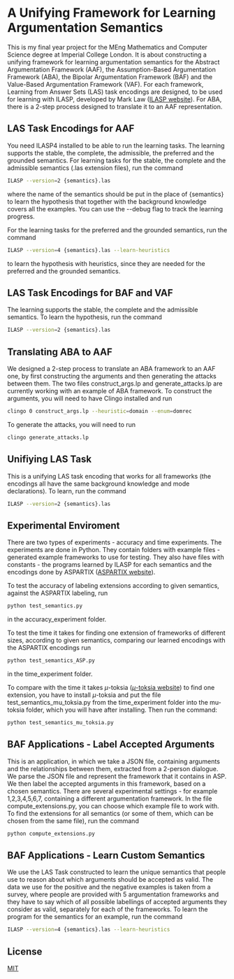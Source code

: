 # A Unifying Framework for Learning Argumentation Semantics

This is my final year project for the MEng Mathematics and Computer Science degree at Imperial College London. It is about constructing a unifying framework for learning argumentation semantics for the Abstract Argumentation Framework (AAF), the Assumption-Based Argumentation Framework (ABA), the Bipolar Argumentation Framework (BAF) and the Value-Based Argumentation Framework (VAF). For each framework, Learning from Answer Sets (LAS) task encodings are designed, to be used for learning with ILASP, developed by Mark Law ([ILASP website](https://doc.ilasp.com/)). For ABA, there is a 2-step process designed to translate it to an AAF representation.

## LAS Task Encodings for AAF

You need ILASP4 installed to be able to run the learning tasks.
The learning supports the stable, the complete, the admissible, the preferred and the grounded semantics. For learning tasks for the stable, the complete and the admissible semantics (.las extension files), run the command

```bash
ILASP --version=2 {semantics}.las
```
where the name of the semantics should be put in the place of {semantics} to learn the hypothesis that together with the background knowledge covers all the examples. You can use the --debug flag to track the learning progress.

For the learning tasks for the preferred and the grounded semantics, run the command
```bash
ILASP --version=4 {semantics}.las --learn-heuristics
```
to learn the hypothesis with heuristics, since they are needed for the preferred and the
grounded semantics. 

## LAS Task Encodings for BAF and VAF
The learning supports the stable, the complete and the admissible semantics. To learn the
hypothesis, run the command
```bash
ILASP --version=2 {semantics}.las
```

## Translating ABA to AAF
We designed a 2-step process to translate an ABA framework to an AAF one, by first constructing the arguments and then generating the attacks between them. The two files construct_args.lp and generate_attacks.lp are currently working with an example of ABA framework. To construct the arguments, you will need to have Clingo installed and run
```bash
clingo 0 construct_args.lp --heuristic=domain --enum=domrec
```
To generate the attacks, you will need to run
```bash
clingo generate_attacks.lp
```

## Unifiying LAS Task
This is a unifying LAS task encoding that works for all frameworks (the encodings all have
the same background knowledge and mode declarations). To learn, run the command
```bash
ILASP --version=2 {semantics}.las
```

## Experimental Enviroment
There are two types of experiments - accuracy and time experiments. The experiments are done in Python. They contain folders with example files - generated example frameworks to
use for testing. They also have files with constants - the programs learned by ILASP for 
each semantics and the encodings done by ASPARTIX ([ASPARTIX website](https://www.dbai.tuwien.ac.at/research/argumentation/aspartix/)). 

To test the accuracy of labeling extensions according to given semantics, against the 
ASPARTIX labeling, run  
```bash
python test_semantics.py
```
in the accuracy_experiment folder.

To test the time it takes for finding one extension of frameworks of different sizes, according to given semantics, comparing our learned encodings with the ASPARTIX encodings run 
```bash
python test_semantics_ASP.py
```
in the time_experiment folder.

To compare with the time it takes $\mu$-toksia ([$\mu$-toksia website](https://bitbucket.org/andreasniskanen/mu-toksia/src/master/)) to find one extension, you have to install $\mu$-toksia and put the file test_semantics_mu_toksia.py from the time_experiment folder into the mu-toksia folder, which you will have after installing. Then run the command:
```bash
python test_semantics_mu_toksia.py
```

## BAF Applications - Label Accepted Arguments
This is an application, in which we take a JSON file, containing arguments and the relationships between them, extracted from a 2-person dialogue. We parse the JSON file and represent the framework that it contains in ASP. We then label the accepted arguments in this framework, based on a chosen semantics. There are several experimental settings - for example 1,2,3,4,5,6,7, containing a different argumentation framework. In the file compute_extensions.py, you can choose which example file to work with. To find the extensions for all semantics (or some of them, which can be chosen from the same file), run the command
```bash
python compute_extensions.py
```

## BAF Applications - Learn Custom Semantics
We use the LAS Task constructed to learn the unique semantics that people use to reason about which arguments should be accepted as valid. The data we use for the positive and the negative examples is taken from a survey, where people are provided with 5 argumentation frameworks and they have to say which of all possible labellings of accepted arguments they consider as valid, separately for each of the frameworks. To learn the program for the semantics for an example, run the command
```bash
ILASP --version=4 {semantics}.las --learn-heuristics
```

## License

[MIT](https://choosealicense.com/licenses/mit/)